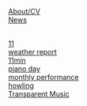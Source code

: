 [About/CV](post/aboutcv.md)<br>
[News](post/news.md)<br><br>

[11](post/11.md)<br>
[weather report](post/weatherreport.md)<br>
[11min](post/11min.md)<br>
[piano day](post/pianoday.md)<br>
[monthly performance](post/mf.md)<br>
[howling](post/howling.md)<br>
[Transparent Music](post/tm.md)<br>


